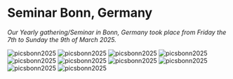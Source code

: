 # Seminar Bonn, Germany

*Our Yearly gathering/Seminar in Bonn, Germany took place from Friday the 7th to Sunday the
9th of March 2025.*

![picsbonn2025](images/bonn2025-1.jpeg)
![picsbonn2025](images/bonn2025-2.jpeg)
![picsbonn2025](images/bonn2025-3.jpeg)
![picsbonn2025](images/bonn2025-8.jpeg)
![picsbonn2025](images/bonn2025-9.jpeg)
![picsbonn2025](images/bonn2025-10.jpeg)
![picsbonn2025](images/bonn2025-5.jpeg)
![picsbonn2025](images/bonn2025-6.jpeg)
![picsbonn2025](images/bonn2025-7.jpeg)
![picsbonn2025](images/bonn2025-4.jpeg)




